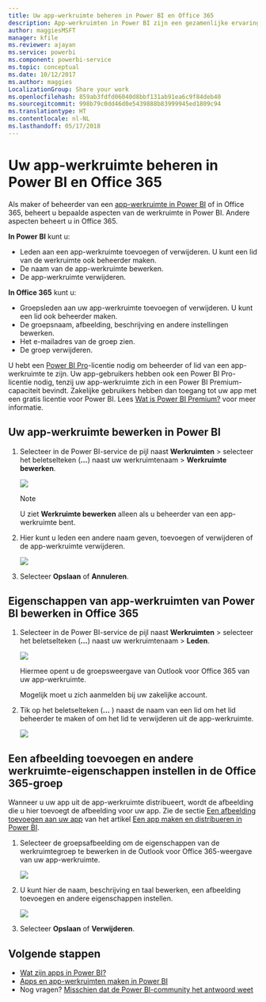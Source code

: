 ```yaml
---
title: Uw app-werkruimte beheren in Power BI en Office 365
description: App-werkruimten in Power BI zijn een gezamenlijke ervaring die is gebouwd op Office 365-groepen. Beheer uw app-werkruimten in Power BI en ook in Office 365.
author: maggiesMSFT
manager: kfile
ms.reviewer: ajayan
ms.service: powerbi
ms.component: powerbi-service
ms.topic: conceptual
ms.date: 10/12/2017
ms.author: maggies
LocalizationGroup: Share your work
ms.openlocfilehash: 859ab3fdfd06040d8bbf131ab91ea6c9f84deb40
ms.sourcegitcommit: 998b79c0dd46d0e5439888b83999945ed1809c94
ms.translationtype: HT
ms.contentlocale: nl-NL
ms.lasthandoff: 05/17/2018
---
```

# <a name="manage-your-app-workspace-in-power-bi-and-office-365"></a>Uw app-werkruimte beheren in Power BI en Office 365
Als maker of beheerder van een [app-werkruimte in Power BI](service-install-use-apps.md) of in Office 365, beheert u bepaalde aspecten van de werkruimte in Power BI. Andere aspecten beheert u in Office 365. 

**In Power BI** kunt u:

* Leden aan een app-werkruimte toevoegen of verwijderen. U kunt een lid van de werkruimte ook beheerder maken.
* De naam van de app-werkruimte bewerken.
* De app-werkruimte verwijderen.

**In Office 365** kunt u:

* Groepsleden aan uw app-werkruimte toevoegen of verwijderen. U kunt een lid ook beheerder maken.
* De groepsnaam, afbeelding, beschrijving en andere instellingen bewerken.
* Het e-mailadres van de groep zien.
* De groep verwijderen.

U hebt een [Power BI Pro](service-free-vs-pro.md)-licentie nodig om beheerder of lid van een app-werkruimte te zijn. Uw app-gebruikers hebben ook een Power BI Pro-licentie nodig, tenzij uw app-werkruimte zich in een Power BI Premium-capaciteit bevindt. Zakelijke gebruikers hebben dan toegang tot uw app met een gratis licentie voor Power BI. Lees [Wat is Power BI Premium?](service-premium.md) voor meer informatie.

## <a name="edit-your-app-workspace-in-power-bi"></a>Uw app-werkruimte bewerken in Power BI
1. Selecteer in de Power BI-service de pijl naast **Werkruimten** > selecteer het beletselteken (**…**) naast uw werkruimtenaam > **Werkruimte bewerken**. 
   
   ![](media/service-manage-app-workspace-in-power-bi-and-office-365/power-bi-app-ellipsis.png)
   
   > [!NOTE]
   > U ziet **Werkruimte bewerken** alleen als u beheerder van een app-werkruimte bent.
   > 
   > 
2. Hier kunt u leden een andere naam geven, toevoegen of verwijderen of de app-werkruimte verwijderen. 
   
   ![](media/service-manage-app-workspace-in-power-bi-and-office-365/power-bi-app-edit-workspace.png)
3. Selecteer **Opslaan** of **Annuleren**.

## <a name="edit-power-bi-app-workspace-properties-in-office-365"></a>Eigenschappen van app-werkruimten van Power BI bewerken in Office 365
1. Selecteer in de Power BI-service de pijl naast **Werkruimten** > selecteer het beletselteken (**…**) naast uw werkruimtenaam > **Leden**. 
   
   ![](media/service-manage-app-workspace-in-power-bi-and-office-365/power-bi-app-ellipsis.png)
   
   Hiermee opent u de groepsweergave van Outlook voor Office 365 van uw app-werkruimte.
   
   Mogelijk moet u zich aanmelden bij uw zakelijke account.
2. Tik op het beletselteken (**...** ) naast de naam van een lid om het lid beheerder te maken of om het lid te verwijderen uit de app-werkruimte. 
   
   ![](media/service-manage-app-workspace-in-power-bi-and-office-365/pbi_managegroupo365.png)

## <a name="add-an-image-and-set-other-workspace-properties-in-the-office-365-group"></a>Een afbeelding toevoegen en andere werkruimte-eigenschappen instellen in de Office 365-groep
Wanneer u uw app uit de app-werkruimte distribueert, wordt de afbeelding die u hier toevoegt de afbeelding voor uw app. Zie de sectie [Een afbeelding toevoegen aan uw app](service-create-distribute-apps.md#add-an-image-to-your-app-optional) van het artikel [Een app maken en distribueren in Power BI](service-create-distribute-apps.md).

1. Selecteer de groepsafbeelding om de eigenschappen van de werkruimtegroep te bewerken in de Outlook voor Office 365-weergave van uw app-werkruimte.
   
   ![](media/service-manage-app-workspace-in-power-bi-and-office-365/pbi_editgroupo365.png)
2. U kunt hier de naam, beschrijving en taal bewerken, een afbeelding toevoegen en andere eigenschappen instellen.
   
   ![](media/service-manage-app-workspace-in-power-bi-and-office-365/pbi_editgrpo365dialog.png)
3. Selecteer **Opslaan** of **Verwijderen**.

## <a name="next-steps"></a>Volgende stappen
* [Wat zijn apps in Power BI?](service-install-use-apps.md)
* [Apps en app-werkruimten maken in Power BI](service-create-distribute-apps.md)
* Nog vragen? [Misschien dat de Power BI-community het antwoord weet](http://community.powerbi.com/)

